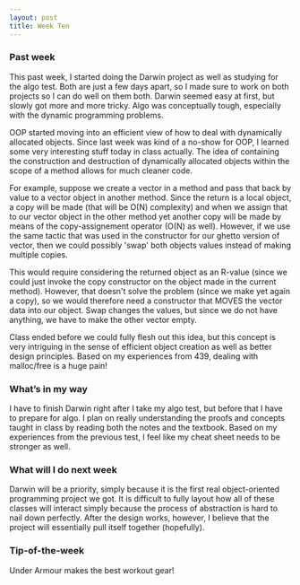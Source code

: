 ```yaml
---
layout: post
title: Week Ten
---
```


### Past week ###
This past week, I started doing the Darwin project as well as studying for the algo test. Both are just a few days apart, so I made sure to work on both projects so I can do well on them both. Darwin seemed easy at first, but slowly got more and more tricky. Algo was conceptually tough, especially with the dynamic programming problems.

OOP started moving into an efficient view of how to deal with dynamically allocated objects. Since last week was kind of a no-show for OOP, I learned some very interesting stuff today in class actually. The idea of containing the construction and destruction of dynamically allocated objects within the scope of a method allows for much cleaner code.

For example, suppose we create a vector in a method and pass that back by value to a vector object in another method. Since the return is a local object, a copy will be made (that will be O(N) complexity) and when we assign that to our vector object in the other method yet another copy will be made by means of the copy-assignement operator (O(N) as well). However, if we use the same tactic that was used in the constructor for our ghetto version of vector, then we could possibly 'swap' both objects values instead of making multiple copies.

This would require considering the returned object as an R-value (since we could just invoke the copy constructor on the object made in the current method). However, that doesn't solve the problem (since we make yet again a copy), so we would therefore need a constructor that MOVES the vector data into our object. Swap changes the values, but since we do not have anything, we have to make the other vector empty.

Class ended before we could fully flesh out this idea, but this concept is very intriguing in the sense of efficient object creation as well as better design principles. Based on my experiences from 439, dealing with malloc/free is a huge pain!

### What’s in my way ###
I have to finish Darwin right after I take my algo test, but before that I have to prepare for algo. I plan on really understanding the proofs and concepts taught in class by reading both the notes and the textbook. Based on my experiences from the previous test, I feel like my cheat sheet needs to be stronger as well.

### What will I do next week ###
Darwin will be a priority, simply because it is the first real object-oriented programming project we got. It is difficult to fully layout how all of these classes will interact simply because the process of abstraction is hard to nail down perfectly. After the design works, however, I believe that the project will essentially pull itself together (hopefully).
### Tip-of-the-week ###

Under Armour makes the best workout gear!
